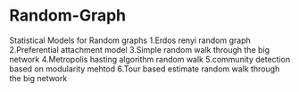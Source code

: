 # Random-Graph
Statistical Models for Random graphs
1.Erdos renyi random graph
2.Preferential attachment model
3.Simple random walk through the big network
4.Metropolis hasting algorithm random walk
5.community detection based on modularity mehtod 
6.Tour based estimate random walk through the big network

